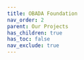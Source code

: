 ```yaml
---
title: OBADA Foundation
nav_order: 2
parent: Our Projects
has_children: true
has_toc: false
nav_exclude: true
---
```


<!-- OLD FOUNDATION PAGE - REPLACED WITH NEW INDEX
	
##  The OBADA Foundation

<br>
	
## The OBADA Foundation
The OBADA Foundation is a 501(c)(3) nonprofit coalition of stakeholders in the IT asset disposition (ITAD) sector.  It's traditional off-chain organization which primarily serves three functions:

1. The foundation acts as the steward for the **OBADA Standard**, an open protocol describing the data models.  **The OBADA Foundation** is working with **ISO** to develop this standard.   

2. The foundation deals with **"real-world" issues** such as lawyers, fiat, and the asset disposition industry.

3. The foundation is chartered with **developing the initial software** and **forming the OBADA DAO** to run the decentralized software application.
-->
